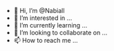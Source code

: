 - 👋 Hi, I’m @Nabiall
- 👀 I’m interested in ...
- 🌱 I’m currently learning ...
- 💞️ I’m looking to collaborate on ...
- 📫 How to reach me ...

<!---
Nabiall/Nabiall is a ✨ special ✨ repository because its `README.md` (this file) appears on your GitHub profile.
You can click the Preview link to take a look at your changes.
--->
